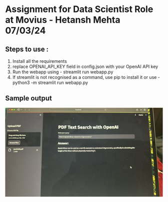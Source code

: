 # Assignment for Data Scientist Role at Movius - Hetansh Mehta 07/03/24

## Steps to use : 
1) Install all the requirements 
2) replace OPENAI_API_KEY field in config.json with your OpenAI API key
3) Run the webapp using - streamlit run webapp.py
4) If streamlit is not recognised as a command, use pip to install it or use - python3 -m streamlit run webapp.py

## Sample output
![Alt text](UI_RESULT.jpeg)
